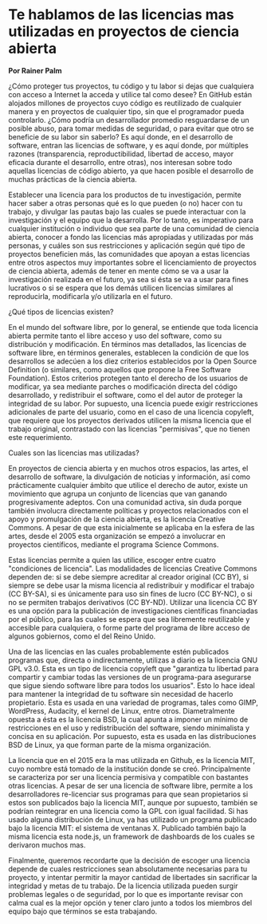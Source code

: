 # Te hablamos de las licencias mas utilizadas en proyectos de ciencia abierta

**Por Rainer Palm**

¿Cómo proteger tus proyectos, tu código y tu labor si dejas que cualquiera con acceso a Internet la acceda y utilice tal como desee? En GitHub están alojados millones de proyectos cuyo código es reutilizado de cualquier manera y en proyectos de cualquier tipo, sin que el programador pueda controlarlo. ¿Cómo podría un desarrollador promedio resguardarse de un posible abuso, para tomar medidas de seguridad, o para evitar que otro se beneficie de su labor sin saberlo? Es aquí donde, en el desarrollo de software, entran las licencias de software, y es aquí donde, por múltiples razones (transparencia, reproductibilidad, libertad de acceso, mayor eficacia durante el desarrollo, entre otras), nos interesan sobre todo aquellas licencias de código abierto, ya que hacen posible el desarrollo de muchas prácticas de la ciencia abierta.

Establecer una licencia para los productos de tu investigación, permite hacer saber a otras personas qué es lo que pueden (o no) hacer con tu trabajo, y divulgar las pautas bajo las cuales se puede interactuar con la investigación y el equipo que la desarrolla. Por lo tanto, es imperativo para cualquier institución o individuo que sea parte de una comunidad de ciencia abierta, conocer a fondo las licencias más apropiadas y utilizadas por más personas, y cuáles son sus restricciones y aplicación según qué tipo de proyectos beneficien más, las comunidades que apoyan a estas licencias entre otros aspectos muy importantes sobre el licenciamiento de proyectos de ciencia abierta, además de tener en mente cómo se va a usar la investigación realizada en el futuro, ya sea si ésta se va a usar para fines lucrativos o si se espera que los demás utilicen licencias similares al reproducirla, modificarla y/o utilizarla en el futuro.

¿Qué tipos de licencias existen?

En el mundo del software libre, por lo general, se entiende que toda licencia abierta permite tanto el libre acceso y uso del software, como su distribución y modificación. En términos mas detallados, las licencias de software libre, en términos generales, establecen la condición de que los desarrollos se adecúen a los diez criterios establecidos por la Open Source Definition (o similares, como aquellos que propone la Free Software Foundation). Estos criterios protegen tanto el derecho de los usuarios de modificar, ya sea mediante parches o modificación directa del código desarrollado, y redistribuir el software, como el del autor de proteger la integridad de su labor. Por supuesto, una licencia puede exigir restricciones adicionales de parte del usuario, como en el caso de una licencia copyleft, que requiere que los proyectos derivados utilicen la misma licencia que el trabajo original, contrastado con las licencias "permisivas", que no tienen este requerimiento.

Cuales son las licencias mas utilizadas?

En proyectos de ciencia abierta y en muchos otros espacios, las artes, el desarrollo de software, la divulgación de noticias y información, así como prácticamente cualquier ámbito que utilice el derecho de autor, existe un movimiento que agrupa un conjunto de licencias que van ganando progresivamente adeptos. Con una comunidad activa, sin duda porque también involucra directamente políticas y proyectos relacionados con el apoyo y promulgación de la ciencia abierta, es la licencia Creative Commons. A pesar de que esta inicialmente se aplicaba en la esfera de las artes, desde el 2005 esta organización se empezó a involucrar en proyectos científicos, mediante el programa Science Commons.

Estas licencias permite a quien las utilice, escoger entre cuatro "condiciones de licencia". Las modalidades de licencias Creative Commons dependen de: si se debe siempre acreditar al creador original (CC BY), si siempre se debe usar la misma licencia al redistribuir y modificar el trabajo (CC BY-SA), si es únicamente para uso sin fines de lucro (CC BY-NC), o si no se permiten trabajos derivativos (CC BY-ND). Utilizar una licencia CC BY es una opción para la publicación de investigaciones científicas financiadas por el público, para las cuales se espera que sea libremente reutilizable y accesible para cualquiera, o forme parte del programa de libre acceso de algunos gobiernos, como el del Reino Unido.

Una de las licencias en las cuales probablemente estén publicados programas que, directa o indirectamente, utilizas a diario es la licencia GNU GPL v3.0. Esta es un tipo de licencia copyleft que "garantiza tu libertad para compartir y cambiar todas las versiones de un programa-para asegurarse que sigue siendo software libre para todos los usuarios". Esto lo hace ideal para mantener la integridad de tu software sin necesidad de hacerlo propietario. Esta es usada en una variedad de programas, tales como GIMP, WordPress, Audacity, el kernel de Linux, entre otros. Diametralmente opuesta a ésta es la licencia BSD, la cual apunta a imponer un mínimo de restricciones en el uso y redistribución del software, siendo minimalista y concisa en su aplicación. Por supuesto, esta es usada en las distribuciones BSD de Linux, ya que forman parte de la misma organización.

La licencia que en el 2015 era la mas utilizada en Github, es la licencia MIT, cuyo nombre está tomado de la institución donde se creó. Principalmente se caracteriza por ser una licencia permisiva y compatible con bastantes otras licencias. A pesar de ser una licencia de software libre, permite a los desarrolladores re-licenciar sus programas para que sean propietarios si estos son publicados bajo la licencia MIT, aunque por supuesto, también se podrían reintegrar en una licencia como la GPL con igual facilidad. Si has usado alguna distribución de Linux, ya has utilizado un programa publicado bajo la licencia MIT: el sistema de ventanas X. Publicado también bajo la misma licencia esta node.js, un framework de dashboards de los cuales se derivaron muchos mas.

Finalmente, queremos recordarte que la decisión de escoger una licencia depende de cuales restricciones sean absolutamente necesarias para tu proyecto, y intentar permitir la mayor cantidad de libertades sin sacrificar la integridad y metas de tu trabajo. De la licencia utilizada pueden surgir problemas legales o de seguridad, por lo que es importante revisar con calma cual es la mejor opción y tener claro junto a todos los miembros del equipo bajo que términos se esta trabajando.

[1]: https://opensource.org/osd "Open Source Definition"
[2]: http://www.gnu.org/philosophy/free-sw.html "The Free Software Definition"
[3]: https://creativecommons.org/about/ "Creative Commons | About"
[4]: https://creativecommons.org/about/program-areas/open-science "Creative Commons | Open Science"
[5]: https://creativecommons.org/use-remix/cc-licenses/ "Creative Commons | License Conditions"
[6]: https://www.ukri.org/funding/information-for-award-holders/open-access/ "Open access - UK Research and Innovation"
[7]: https://spdx.org/licenses/GPL-3.0.html "GNU General Public License v3.0"
[8]: http://www.linfo.org/bsdlicense.html "BSD License Definition"
[9]: https://github.com/blog/1964-license-usage-on-github-com "License Usage on Github.com"
[10]: https://opensource.org/licenses/MIT "The MIT License"
